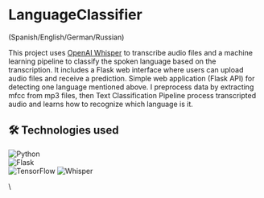 # LanguageClassifier 
(Spanish/English/German/Russian)

This project uses [OpenAI Whisper](https://github.com/openai/whisper) to transcribe audio files and a machine learning pipeline to classify the spoken language based on the transcription. It includes a Flask web interface where users can upload audio files and receive a prediction.
Simple web application (Flask API) for detecting one language mentioned above.
I preprocess data by extracting mfcc from mp3 files, then Text Classification Pipeline process transcripted audio and learns how to recognize which language is it.


## 🛠️ Technologies used

![Python](https://img.shields.io/badge/Python-3.10-blue?logo=python)  
![Flask](https://img.shields.io/badge/Flask-2.3-black?logo=flask)  
![TensorFlow](https://img.shields.io/badge/TensorFlow-2.16.1-FF6F00?logo=tensorflow)
![Whisper](https://img.shields.io/badge/Whisper-Base--Model-4B8BBE?logo=OpenAI&logoColor=white)

\
